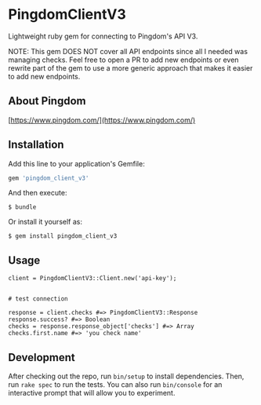 # PingdomClientV3

Lightweight ruby gem for connecting to Pingdom's API V3.

NOTE: This gem DOES NOT cover all API endpoints since all I needed was managing checks. Feel free to open a PR to add new endpoints or even rewrite part of the gem to use a more generic approach that makes it easier to add new endpoints.

## About Pingdom

[https://www.pingdom.com/](https://www.pingdom.com/)

## Installation

Add this line to your application's Gemfile:

```ruby
gem 'pingdom_client_v3'
```

And then execute:

    $ bundle

Or install it yourself as:

    $ gem install pingdom_client_v3

## Usage

```
client = PingdomClientV3::Client.new('api-key');


# test connection

response = client.checks #=> PingdomClientV3::Response
response.success? #=> Boolean
checks = response.response_object['checks'] #=> Array
checks.first.name #=> 'you check name'
```

## Development

After checking out the repo, run `bin/setup` to install dependencies. Then, run `rake spec` to run the tests. You can also run `bin/console` for an interactive prompt that will allow you to experiment.
